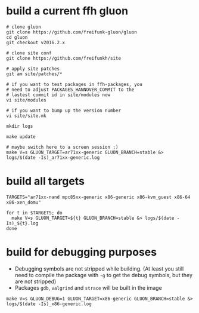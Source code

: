 # build a current ffh gluon

``` shell
# clone gluon
git clone https://github.com/freifunk-gluon/gluon
cd gluon
git checkout v2016.2.x

# clone site conf
git clone https://github.com/freifunkh/site

# apply site patches
git am site/patches/*

# if you want to test packages in ffh-packages, you
# need to adjust PACKAGES_HANNOVER_COMMIT to the
# lastest commit id in site/modules now
vi site/modules

# if you want to bump up the version number
vi site/site.mk

mkdir logs

make update

# maybe switch here to a screen session ;)
make V=s GLUON_TARGET=ar71xx-generic GLUON_BRANCH=stable &> logs/$(date -Is)_ar71xx-generic.log

```

# build all targets

``` shell
TARGETS="ar71xx-nand mpc85xx-generic x86-generic x86-kvm_guest x86-64 x86-xen_domu"

for t in $TARGETS; do
  make V=s GLUON_TARGET=${t} GLUON_BRANCH=stable &> logs/$(date -Is)_${t}.log
done
```

# build for debugging purposes

- Debugging symbols are not stripped while building. (At least you still need to compile the package with `-g` to get the debug symbols, but they are not stripped)
- Packages `gdb`, `valgrind` and `strace` will be built in the image

``` shell
make V=s GLUON_DEBUG=1 GLUON_TARGET=x86-generic GLUON_BRANCH=stable &> logs/$(date -Is)_x86-generic.log
```
